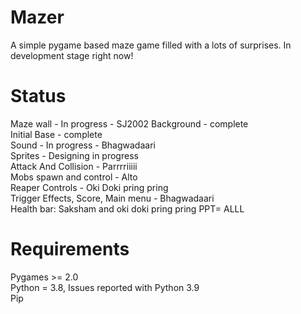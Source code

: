 # Mazer

A simple pygame based maze game filled with a lots of surprises. In development stage right now!

# Status

Maze wall - In progress - SJ2002
Background - complete  
Initial Base - complete  
Sound - In progress - Bhagwadaari  
Sprites - Designing in progress  
Attack And Collision - Parrrriiiii  
Mobs spawn and control - Alto  
Reaper Controls - Oki Doki pring pring  
Trigger Effects, Score, Main menu -  Bhagwadaari  
Health bar: Saksham and oki doki pring pring
PPT= ALLL

# Requirements

Pygames >= 2.0  
Python = 3.8, Issues reported with Python 3.9  
Pip  
